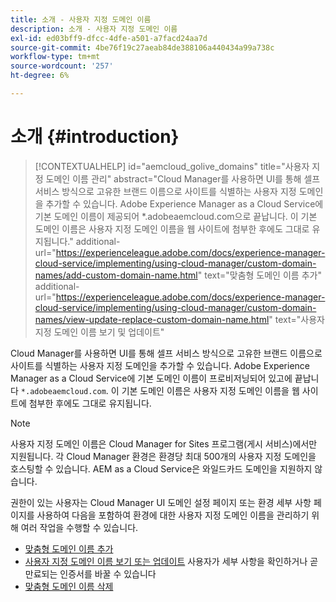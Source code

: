 ```yaml
---
title: 소개 - 사용자 지정 도메인 이름
description: 소개 - 사용자 지정 도메인 이름
exl-id: ed03bff9-dfcc-4dfe-a501-a7facd24aa7d
source-git-commit: 4be76f19c27aeab84de388106a440434a99a738c
workflow-type: tm+mt
source-wordcount: '257'
ht-degree: 6%

---
```


# 소개 {#introduction}

>[!CONTEXTUALHELP]
>id="aemcloud_golive_domains"
>title="사용자 지정 도메인 이름 관리"
>abstract="Cloud Manager를 사용하면 UI를 통해 셀프 서비스 방식으로 고유한 브랜드 이름으로 사이트를 식별하는 사용자 지정 도메인을 추가할 수 있습니다. Adobe Experience Manager as a Cloud Service에 기본 도메인 이름이 제공되어 *.adobeaemcloud.com으로 끝납니다. 이 기본 도메인 이름은 사용자 지정 도메인 이름을 웹 사이트에 첨부한 후에도 그대로 유지됩니다."
>additional-url="https://experienceleague.adobe.com/docs/experience-manager-cloud-service/implementing/using-cloud-manager/custom-domain-names/add-custom-domain-name.html" text="맞춤형 도메인 이름 추가"
>additional-url="https://experienceleague.adobe.com/docs/experience-manager-cloud-service/implementing/using-cloud-manager/custom-domain-names/view-update-replace-custom-domain-name.html" text="사용자 지정 도메인 이름 보기 및 업데이트"

Cloud Manager를 사용하면 UI를 통해 셀프 서비스 방식으로 고유한 브랜드 이름으로 사이트를 식별하는 사용자 지정 도메인을 추가할 수 있습니다. Adobe Experience Manager as a Cloud Service에 기본 도메인 이름이 프로비저닝되어 있고에 끝납니다 `*.adobeaemcloud.com`. 이 기본 도메인 이름은 사용자 지정 도메인 이름을 웹 사이트에 첨부한 후에도 그대로 유지됩니다.

>[!NOTE]
>사용자 지정 도메인 이름은 Cloud Manager for Sites 프로그램(게시 서비스)에서만 지원됩니다. 각 Cloud Manager 환경은 환경당 최대 500개의 사용자 지정 도메인을 호스팅할 수 있습니다. AEM as a Cloud Service은 와일드카드 도메인을 지원하지 않습니다.

권한이 있는 사용자는 Cloud Manager UI 도메인 설정 페이지 또는 환경 세부 사항 페이지를 사용하여 다음을 포함하여 환경에 대한 사용자 지정 도메인 이름을 관리하기 위해 여러 작업을 수행할 수 있습니다.

* [맞춤형 도메인 이름 추가](/help/implementing/cloud-manager/custom-domain-names/add-custom-domain-name.md)
* [사용자 지정 도메인 이름 보기 또는 업데이트](/help/implementing/cloud-manager/custom-domain-names/view-update-replace-custom-domain-name.md) 사용자가 세부 사항을 확인하거나 곧 만료되는 인증서를 바꿀 수 있습니다
* [맞춤형 도메인 이름 삭제](/help/implementing/cloud-manager/custom-domain-names/delete-custom-domain-name.md)
